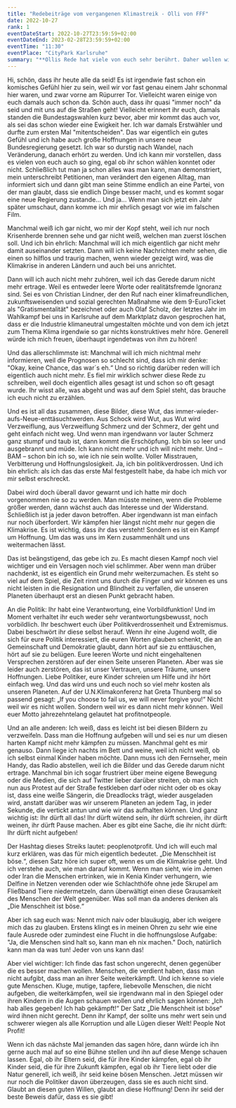 ```yaml
---
title: "Redebeiträge vom vergangenen Klimastreik - Olli von FFF"
date: 2022-10-27
rank: 1
eventDateStart: 2022-10-27T23:59:59+02:00
eventDateEnd: 2023-02-28T23:59:59+02:00
eventTime: "11:30"
eventPlace: "CityPark Karlsruhe"
summary: "**Ollis Rede hat viele von euch sehr berührt. Daher wollen wir euch die Gelegenheit geben, sich die Rede noch einmal wachzurufen.**"
---
```


Hi, schön, dass ihr heute alle da seid! Es ist irgendwie fast schon ein komisches Gefühl hier zu sein,
weil wir vor fast genau einem Jahr schonmal hier waren, und zwar vorne am Rüpurrer Tor.
Vielleicht waren einige von euch damals auch schon da.
Schön auch, dass ihr quasi "immer noch" da seid und mit uns auf die Straßen geht!
Vielleicht erinnert ihr euch, damals standen die Bundestagswahlen kurz bevor, aber mir kommt das
auch vor, als sei das schon wieder eine Ewigkeit her.
Ich war damals Erstwähler und durfte zum ersten Mal "mitentscheiden". Das war eigentlich ein
gutes Gefühl und ich habe auch große Hoffnungen in unsere neue Bundesregierung gesetzt. Ich war
so durstig nach Wandel, nach Veränderung, danach erhört zu werden. Und ich kann mir vorstellen,
dass es vielen von euch auch so ging, egal ob ihr schon wählen konntet oder nicht.
Schließlich tut man ja schon alles was man kann, man demonstriert, mein unterschreibt Petitionen,
man verändert den eigenen Alltag, man informiert sich und dann gibt man seine Stimme endlich an
eine Partei, von der man glaubt, dass sie endlich Dinge besser macht, und es kommt sogar eine neue
Regierung zustande...
Und ja...
Wenn man sich jetzt ein Jahr später umschaut, dann komme ich mir ehrlich gesagt vor wie im
falschen Film.

Manchmal weiß ich gar nicht, wo mir der Kopf steht, weil ich nur noch Krisenherde brennen sehe
und gar nicht weiß, welchen man zuerst löschen soll.
Und ich bin ehrlich:
Manchmal will ich mich eigentlich gar nicht mehr damit auseinander setzten.
Dann will ich keine Nachrichten mehr sehen, die einen so hilflos und traurig machen, wenn wieder
gezeigt wird, was die Klimakrise in anderen Ländern und auch bei uns anrichtet.

Dann will ich auch nicht mehr zuhören, weil ich das Gerede darum nicht mehr ertrage. Weil es
entweder leere Worte oder realitätsfremde Ignoranz sind. Sei es von Christian Lindner, der den Ruf
nach einer klimafreundlichen, zukunftsweisenden und sozial gerechten Maßnahme wie dem 9-EuroTicket als "Gratismentalität" bezeichnet oder auch Olaf Scholz, der letztes Jahr im Wahlkampf bei
uns in Karlsruhe auf dem Marktplatz davon gesprochen hat, dass er die Industrie klimaneutral
umgestalten möchte und von dem ich jetzt zum Thema Klima irgendwie so gar nichts konstruktives
mehr höre. Generell würde ich mich freuen, überhaupt irgendetwas von ihm zu hören!

Und das allerschlimmste ist: Manchmal will ich mich nichtmal mehr informieren, weil die
Prognosen so schlecht sind, dass ich mir denke: "Okay, keine Chance, das war´s eh.“
Und so richtig darüber reden will ich eigentlich auch nicht mehr.
Es fiel mir wirklich schwer diese Rede zu schreiben, weil doch eigentlich alles gesagt ist und schon
so oft gesagt wurde. Ihr wisst alle, was abgeht und was auf dem Spiel steht, das brauche ich euch
nicht zu erzählen.

Und es ist all das zusammen, diese Bilder, diese Wut, das immer-wieder-aufs-Neue-enttäsuchtwerden.
Aus Schock wird Wut, aus Wut wird Verzweiflung, aus Verzweiflung Schmerz und der Schmerz,
der geht und geht einfach nicht weg. Und wenn man irgendwann vor lauter Schmerz ganz stumpf
und taub ist, dann kommt die Erschöpfung.
Ich bin so leer und ausgebrannt und müde.
Ich kann nicht mehr und ich will nicht mehr.
Und – BAM – schon bin ich so, wie ich nie sein wollte. Voller Misstrauen, Verbitterung und
Hoffnungslosigkeit.
Ja, ich bin politikverdrossen. Und ich bin ehrlich: als ich das das erste Mal festgestellt habe, da habe
ich mich vor mir selbst erschreckt.

Dabei wird doch überall davor gewarnt und ich hatte mir doch vorgenommen nie so zu werden.
Man müsste meinen, wenn die Probleme größer werden, dann wächst auch das Interesse und der
Widerstand. Schließlich ist ja jeder davon betroffen.
Aber irgendwann ist man einfach nur noch überfordert.
Wir kämpfen hier längst nicht mehr nur gegen die Klimakrise. Es ist wichtig, dass ihr das versteht!
Sondern es ist ein Kampf um Hoffnung. Um das was uns im Kern zusammenhält und uns
weitermachen lässt.

Das ist beängstigend, das gebe ich zu. Es macht diesen Kampf noch viel wichtiger und ein Versagen
noch viel schlimmer.
Aber wenn man drüber nachdenkt, ist es eigentlich ein Grund mehr weiterzumachen. Es steht so
viel auf dem Spiel, die Zeit rinnt uns durch die Finger und wir können es uns nicht leisten in die
Resignation und Blindheit zu verfallen, die unseren Planeten überhaupt erst an diesen Punkt
gebracht haben.

An die Politik:
Ihr habt eine Verantwortung, eine Vorbildfunktion! Und im Moment verhaltet ihr euch weder sehr
verantwortungsbewusst, noch vorbildlich.
Ihr beschwert euch über Politikverdrossenheit und Extremismus. Dabei beschwört ihr diese selbst
herauf. Wenn ihr eine Jugend wollt, die sich für eure Politik interessiert, die euren Worten glauben
schenkt, die an Gemeinschaft und Demokratie glaubt, dann hört auf sie zu enttäuschen, hört auf sie
zu belügen.
Eure leeren Worte und nicht eingehaltenen Versprechen zerstören auf der einen Seite unseren
Planeten. Aber was sie leider auch zerstören, das ist unser Vertrauen, unsere Träume, unsere
Hoffnungen.
Liebe Politiker, eure Kinder schreien um Hilfe und ihr hört einfach weg.
Und das wird uns und euch noch so viel mehr kosten als unseren Planeten.
Auf der U.N.Klimakonferenz hat Greta Thunberg mal so passend gesagt: „If you choose to fail us,
we will never forgive you!“
Nicht weil wir es nicht wollen. Sondern weil wir es dann nicht mehr können.
Weil euer Motto jahrezehntelang gelautet hat profitnotpeople.

Und an alle anderen:
Ich weiß, dass es leicht ist bei diesen Bildern zu verzweifeln. Dass man die Hoffnung aufgeben will
und sei es nur um diesen harten Kampf nicht mehr kämpfen zu müssen. Manchmal geht es mir
genauso. Dann liege ich nachts im Bett und weine, weil ich nicht weiß, ob ich selbst einmal Kinder
haben möchte. Dann muss ich den Fernseher, mein Handy, das Radio abstellen, weil ich die Bilder
und das Gerede darum nicht ertrage.
Manchmal bin ich sogar frustriert über meine eigene Bewegung oder die Medien, die sich auf
Twitter lieber darüber streiten, ob man sich nun aus Protest auf der Straße festkleben darf oder nicht
oder ob es okay ist, dass eine weiße Sängerin, die Dreadlocks trägt, wieder ausgeladen wird, anstatt
darüber was wir unserem Planeten an jedem Tag, in jeder Sekunde, die vertickt antun und wie wir
das aufhalten können.
Und ganz wichtig ist: Ihr dürft all das! Ihr dürft wütend sein, ihr dürft schreien, ihr dürft weinen, ihr
dürft Pause machen.
Aber es gibt eine Sache, die ihr nicht dürft: Ihr dürft nicht aufgeben!

Der Hashtag dieses Streiks lautet: peoplenotprofit. Und ich will euch mal kurz erklären, was das für
mich eigentlich bedeutet.
„Die Menschheit ist böse.“, diesen Satz höre ich super oft, wenn es um die Klimakrise geht.
Und ich verstehe auch, wie man darauf kommt. Wenn man sieht, wie im Jemen oder Iran die
Menschen ertrinken, wie in Kenia Kinder verhungern, wie Delfine in Netzen verenden oder wie
Schlachthöfe ohne jede Skrupel am Fließband Tiere niedermetzeln, dann überwältigt einen diese
Grausamkeit des Menschen der Welt gegenüber. Was soll man da anderes denken als „Die
Menschheit ist böse.“

Aber ich sag euch was:
Nennt mich naiv oder blauäugig, aber ich weigere mich das zu glauben. Erstens klingt es in meinen
Ohren zu sehr wie eine faule Ausrede oder zumindest eine Flucht in die hoffnungslose Aufgabe: "Ja,
die Menschen sind halt so, kann man eh nix machen."
Doch, natürlich kann man da was tun! Jeder von uns kann das!

Aber viel wichtiger: Ich finde das fast schon ungerecht, denen gegenüber die es besser machen
wollen. Menschen, die verdient haben, dass man nicht aufgibt, dass man an ihrer Seite
weiterkämpft.
Und ich kenne so viele gute Menschen. Kluge, mutige, tapfere, liebevolle Menschen, die nicht
aufgeben, die weiterkämpfen, weil sie irgendwann mal in den Spiegel oder ihren Kindern in die
Augen schauen wollen und ehrlich sagen können: „Ich hab alles gegeben! Ich hab gekämpft!“
Der Satz „Die Menschheit ist böse“ wird ihnen nicht gerecht. Denn ihr Kampf, der sollte uns mehr
wert sein und schwerer wiegen als alle Korruption und alle Lügen dieser Welt!
People Not Profit!

Wenn ich das nächste Mal jemanden das sagen höre, dann würde ich ihn gerne auch mal auf so eine
Bühne stellen und ihn auf diese Menge schauen lassen. Egal, ob ihr Eltern seid, die für ihre Kinder
kämpfen, egal ob ihr Kinder seid, die für ihre Zukunft kämpfen, egal ob ihr Tiere liebt oder die
Natur generell, ich weiß, ihr seid keine bösen Menschen. Jetzt müssen wir nur noch die Politiker
davon überzeugen, dass sie es auch nicht sind. Glaubt an diesen guten Willen, glaubt an diese
Hoffnung! Denn ihr seid der beste Beweis dafür, dass es sie gibt!
